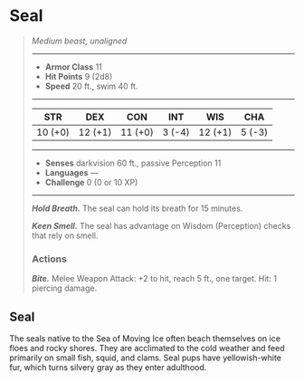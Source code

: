 # Seal
>*Medium beast, unaligned*
>___
>- **Armor Class** 11
>- **Hit Points** 9 (2d8)
>- **Speed** 20 ft., swim 40 ft.
>___
>|STR|DEX|CON|INT|WIS|CHA|
>|:---:|:---:|:---:|:---:|:---:|:---:|
>|10 (+0)|12 (+1)|11 (+0)|3 (-4)|12 (+1)|5 (-3)|
>___
>- **Senses** darkvision 60 ft., passive Perception 11
>- **Languages** —
>- **Challenge** 0 (0 or 10 XP)
>___
>***Hold Breath.*** The seal can hold its breath for 15 minutes.  
>
>***Keen Smell.*** The seal has advantage on Wisdom (Perception) checks that rely on smell.  
>
>### Actions
>***Bite.*** Melee Weapon Attack: +2 to hit, reach 5 ft., one target. Hit: 1 piercing damage.
## Seal
The seals native to the Sea of Moving Ice often beach themselves on ice floes and rocky shores. They are acclimated to the cold weather and feed primarily on small fish, squid, and clams. Seal pups have yellowish-white fur, which turns silvery gray as they enter adulthood.